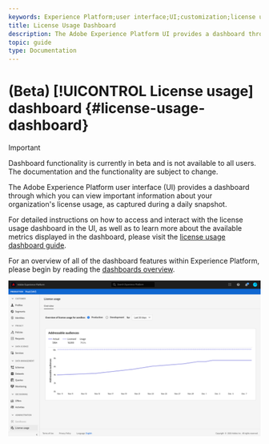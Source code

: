 ```yaml
---
keywords: Experience Platform;user interface;UI;customization;license usage dashboard;dashboard;license usage;entitlement;consumption
title: License Usage Dashboard
description: The Adobe Experience Platform UI provides a dashboard through which you can view important information about your organization's license usage. 
topic: guide
type: Documentation
---
```


# (Beta) [!UICONTROL License usage] dashboard {#license-usage-dashboard}

>[!IMPORTANT]
>
>Dashboard functionality is currently in beta and is not available to all users. The documentation and the functionality are subject to change.

The Adobe Experience Platform user interface (UI) provides a dashboard through which you can view important information about your organization's license usage, as captured during a daily snapshot. 

For detailed instructions on how to access and interact with the license usage dashboard in the UI, as well as to learn more about the available metrics displayed in the dashboard, please visit the [license usage dashboard guide](../../dashboards/guides/profiles.md).  

For an overview of all of the dashboard features within Experience Platform, please begin by reading the [dashboards overview](../../dashboards/home.md).

![](images/license-usage-dashboard/dashboard-overview.png)